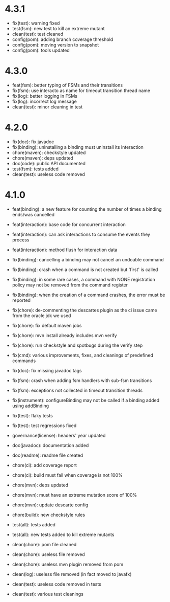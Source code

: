 # 4.3.1

* fix(test): warning fixed
* test(fsm): new test to kill an extreme mutant
* clean(test): test cleaned
* config(pom): adding branch coverage threshold
* config(pom): moving version to snapshot
* config(pom): tools updated

# 4.3.0

* feat(fsm): better typing of FSMs and their transitions
* fix(fsm): use interacto as name for timeout transition thread name
* fix(log): better logging in FSMs
* fix(log): incorrect log message
* clean(test): minor cleaning in test


# 4.2.0

* fix(doc): fix javadoc
* fix(binding): uninstalling a binding must uninstall its interaction
* chore(maven): checkstyle updated
* chore(maven): deps updated
* doc(code): public API documented
* test(fsm): tests added
* clean(test): useless code removed

# 4.1.0

* feat(binding): a new feature for counting the number of times a binding ends/was cancelled
* feat(interaction): base code for concurrent interaction
* feat(interaction): can ask interactions to consume the events they process
* feat(interaction): method flush for interaction data

* fix(binding): cancelling a binding may not cancel an undoable command
* fix(binding): crash when a command is not created but 'first' is called
* fix(binding): in some rare cases, a command with NONE registration policy may not be removed from the command register
* fix(binding): when the creation of a command crashes, the error must be reported
* fix(chore): de-commenting the descartes plugin as the ci issue came from the oracle jdk we used
* fix(chore): fix default maven jobs
* fix(chore): mvn install already includes mvn verify
* fix(chore): run checkstyle and spotbugs during the verify step
* fix(cmd): various improvements, fixes, and cleanings of predefined commands
* fix(doc): fix missing javadoc tags
* fix(fsm): crash when adding fsm handlers with sub-fsm transitions
* fix(fsm): exceptions not collected in timeout transition threads
* fix(instrument): configureBinding may not be called if a binding added using addBinding
* fix(test): flaky tests
* fix(test): test regressions fixed

* governance(license): headers' year updated
* doc(javadoc): documentation added
* doc(readme): readme file created

* chore(ci): add coverage report
* chore(ci): build must fail when coverage is not 100%
* chore(mvn): deps updated
* chore(mvn): must have an extreme mutation score of 100%
* chore(mvn): update descarte config
* chore(build): new checkstyle rules

* test(all): tests added
* test(all): new tests added to kill extreme mutants

* clean(chore): pom file cleaned
* clean(chore): useless file removed
* clean(chore): useless mvn plugin removed from pom
* clean(log): useless file removed (in fact moved to javafx)
* clean(test): useless code removed in tests
* clean(test): various test cleanings
